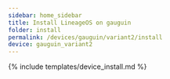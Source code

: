 ```yaml
---
sidebar: home_sidebar
title: Install LineageOS on gauguin
folder: install
permalink: /devices/gauguin/variant2/install
device: gauguin_variant2
---
```

{% include templates/device_install.md %}
